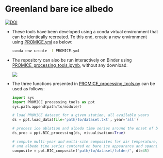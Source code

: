 # Greenland bare ice albedo

[![DOI](https://zenodo.org/badge/273865759.svg)](https://zenodo.org/badge/latestdoi/273865759)

+ These tools have been developed using a conda virtual environment that can be identically recreated. To this end, 
create a new environment using [PROMICE.yml](https://github.com/AdrienWehrle/Greenland_bare_ice_albedo/blob/master/PROMICE.yml) as below:  
  ```bash
  conda env create -f PROMICE.yml
  ```

+ The repository can also be run interactively on Binder using [PROMICE_processing_tools.ipynb](https://github.com/AdrienWehrle/Greenland_bare_ice_albedo/blob/master/PROMICE_processing_tools.ipynb), without any download:

  [<img src="https://mybinder.org/badge_logo.svg">](https://mybinder.org/v2/gh/AdrienWehrle/Greenland_bare_ice_albedo/master)

 
+ The three functions presented in [PROMICE_processing_tools.py](https://github.com/AdrienWehrle/Greenland_bare_ice_albedo/blob/master/PROMICE_processing_tools.py) can be used as follows:

  ```python
  import sys
  import PROMICE_processing_tools as ppt
  sys.path.append(path/to/module/)

  # load PROMICE dataset for a given station, all available years
  ds = ppt.load_data(file='path/to/dataset.txt', year='all')

  # process ice ablation and albedo time series around the onset of bare ice conditions 
  ds_proc = ppt.BIC_processing(ds, visualisation=True)

  # compute multi-year and multi-site composites for air temperature, snow height, ice ablation  
  # and albedo time series centered on bare ice appearance and spanning ± dt days
  composite = ppt.BIC_composite('path/to/dataset/folder/', dt=45)
  ```
